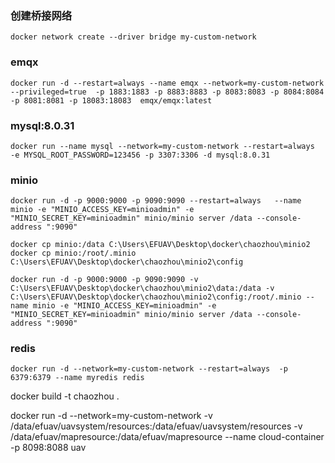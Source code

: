 

### 创建桥接网络
```
docker network create --driver bridge my-custom-network
```

### emqx
```
docker run -d --restart=always --name emqx --network=my-custom-network --privileged=true  -p 1883:1883 -p 8883:8883 -p 8083:8083 -p 8084:8084 -p 8081:8081 -p 18083:18083  emqx/emqx:latest
```

### mysql:8.0.31
```shell
docker run --name mysql --network=my-custom-network --restart=always  -e MYSQL_ROOT_PASSWORD=123456 -p 3307:3306 -d mysql:8.0.31
```

### minio 
``` shell
docker run -d -p 9000:9000 -p 9090:9090 --restart=always   --name minio -e "MINIO_ACCESS_KEY=minioadmin" -e "MINIO_SECRET_KEY=minioadmin" minio/minio server /data --console-address ":9090" 
```

```shell
docker cp minio:/data C:\Users\EFUAV\Desktop\docker\chaozhou\minio2
docker cp minio:/root/.minio C:\Users\EFUAV\Desktop\docker\chaozhou\minio2\config
```

```shell
docker run -d -p 9000:9000 -p 9090:9090 -v C:\Users\EFUAV\Desktop\docker\chaozhou\minio2\data:/data -v C:\Users\EFUAV\Desktop\docker\chaozhou\minio2\config:/root/.minio --name minio -e "MINIO_ACCESS_KEY=minioadmin" -e "MINIO_SECRET_KEY=minioadmin" minio/minio server /data --console-address ":9090"
```

### redis 
```shell
docker run -d --network=my-custom-network --restart=always  -p 6379:6379 --name myredis redis
```

docker build -t chaozhou .

docker run  -d --network=my-custom-network -v /data/efuav/uavsystem/resources:/data/efuav/uavsystem/resources -v /data/efuav/mapresource:/data/efuav/mapresource   --name cloud-container -p 8098:8088 uav